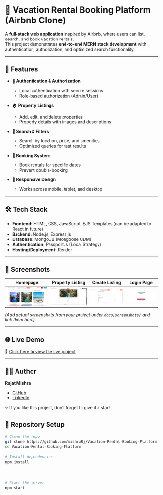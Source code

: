 # 🏡 Vacation Rental Booking Platform (Airbnb Clone)

A **full-stack web application** inspired by Airbnb, where users can list, search, and book vacation rentals.  
This project demonstrates **end-to-end MERN stack development** with authentication, authorization, and optimized search functionality.  

---

## 🚀 Features
- 🔐 **Authentication & Authorization**  
  - Local authentication with secure sessions  
  - Role-based authorization (Admin/User)  

- 🏠 **Property Listings**  
  - Add, edit, and delete properties  
  - Property details with images and descriptions  

- 🔎 **Search & Filters**  
  - Search by location, price, and amenities  
  - Optimized queries for fast results  

- 📅 **Booking System**  
  - Book rentals for specific dates  
  - Prevent double-booking  

- 📱 **Responsive Design**  
  - Works across mobile, tablet, and desktop  

---

## 🛠 Tech Stack
- **Frontend:** HTML, CSS, JavaScript, EJS Templates (can be adapted to React in future)  
- **Backend:** Node.js, Express.js  
- **Database:** MongoDB (Mongoose ODM)  
- **Authentication:** Passport.js (Local Strategy)  
- **Hosting/Deployment:** Render  

---

## 📸 Screenshots
| Homepage | Property Listing | Create Listing | Login Page |
|----------|------------------|------------------|--------------|
| ![Homepage](screenshots/home.png) | ![Listing](screenshots/listing.png) | ![CreateListing](screenshots/createListing.png) | ![Login](screenshots/login.png) |

*(Add actual screenshots from your project under `docs/screenshots/` and link them here)*  

---

## 🌐 Live Demo
🔗 [Click here to view the live project](https://airbnb-replica-b13p.onrender.com/listings)  

---
## 👨‍💻 Author
**Rajat Mishra**  
- [GitHub](https://github.com/mishraRj)  
- [LinkedIn](https://www.linkedin.com/in/mishrarj/)  

⭐ If you like this project, don’t forget to give it a star!

## 📂 Repository Setup

```bash
# Clone the repo
git clone https://github.com/mishraRj/Vacation-Rental-Booking-Platform.git
cd Vacation-Rental-Booking-Platform

# Install dependencies
npm install



# Start the server
npm start
